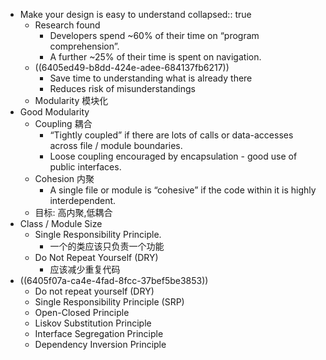 - Make your design is easy to understand
  collapsed:: true
	- Research found
		- Developers spend ~60% of their time on “program comprehension”.
		- A further ~25% of their time is spent on navigation.
	- ((6405ed49-b8dd-424e-adee-684137fb6217))
		- Save time to understanding what is already there
		- Reduces risk of misunderstandings
	- Modularity 模块化
- Good Modularity
	- Coupling 耦合
		- “Tightly coupled” if there are lots of calls or data-accesses across file / module boundaries.
		- Loose coupling encouraged by encapsulation - good use of public interfaces.
	- Cohesion 内聚
		- A single file or module is “cohesive” if the code within it is highly interdependent.
	- 目标: 高内聚,低耦合
- Class / Module Size
	- Single Responsibility Principle.
		- 一个的类应该只负责一个功能
	- Do Not Repeat Yourself (DRY)
		- 应该减少重复代码
- ((6405f07a-ca4e-4fad-8fcc-37bef5be3853))
	- Do not repeat yourself (DRY)
	- Single Responsibility Principle (SRP)
	- Open-Closed Principle
	- Liskov Substitution Principle
	- Interface Segregation Principle
	- Dependency Inversion Principle